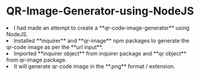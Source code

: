 # QR-Image-Generator-using-NodeJS

<li>I had made an attempt to create a **qr-code-image-generator** using NodeJS.</li>
<li>Installed **inquirer** and **qr-image** npm packages to generate the qr-code image as per the **url input**.</li>
<li>Imported **inquirer object** from inquirer package and **qr object** from qr-image package.</li>
<li>It will generate qr-code image in the **.png** format / extension.</li>
